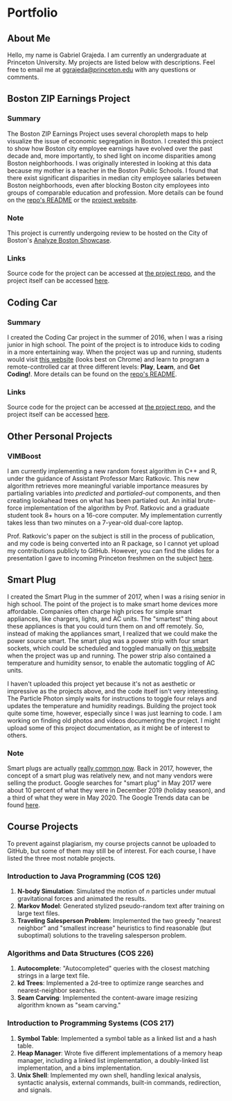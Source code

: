# Portfolio

## About Me

Hello, my name is Gabriel Grajeda. I am currently an undergraduate at Princeton University. My projects are listed below with descriptions. Feel free to email me at [ggrajeda@princeton.edu]() with any questions or comments.

## Boston ZIP Earnings Project

### Summary
The Boston ZIP Earnings Project uses several choropleth maps to help visualize the issue of economic segregation in Boston. I created this project to show how Boston city employee earnings have evolved over the past decade and, more importantly, to shed light on income disparities among Boston neighborhoods. I was originally interested in looking at this data because my mother is a teacher in the Boston Public Schools. I found that there exist significant disparities in median city employee salaries between Boston neighborhoods, even after blocking Boston city employees into groups of comparable education and profession. More details can be found on the [repo's README](https://github.com/ggrajeda/boston-zip-earnings) or the [project website](https://ggrajeda.github.io/boston-zip-earnings/).

### Note
This project is currently undergoing review to be hosted on the City of Boston's [Analyze Boston Showcase](https://data.boston.gov/showcase).

### Links
Source code for the project can be accessed at [the project repo](https://github.com/ggrajeda/boston-zip-earnings), and the project itself can be accessed [here](https://ggrajeda.github.io/boston-zip-earnings/).

## Coding Car

### Summary
I created the Coding Car project in the summer of 2016, when I was a rising junior in high school. The point of the project is to introduce kids to coding in a more entertaining way. When the project was up and running, students would visit [this website](https://ggrajeda.github.io/coding-car/) (looks best on Chrome) and learn to program a remote-controlled car at three different levels: **Play**, **Learn**, and **Get Coding!**. More details can be found on the [repo's README](https://github.com/ggrajeda/coding-car).

### Links
Source code for the project can be accessed at [the project repo](https://github.com/ggrajeda/coding-car), and the project itself can be accessed [here](https://ggrajeda.github.io/coding-car/).

## Other Personal Projects

### VIMBoost
I am currently implementing a new random forest algorithm in C++ and R, under the guidance of Assistant Professor Marc Ratkovic. This new algorithm retrieves more meaningful variable importance measures by partialing variables into _predicted_ and _partialed-out_ components, and then creating lookahead trees on what has been partialed out. An initial brute-force implementation of the algorithm by Prof. Ratkovic and a graduate student took 8+ hours on a 16-core computer. My implementation currently takes less than two minutes on a 7-year-old dual-core laptop.

Prof. Ratkovic's paper on the subject is still in the process of publication, and my code is being converted into an R package, so I cannot yet upload my contributions publicly to GitHub. However, you can find the slides for a presentation I gave to incoming Princeton freshmen on the subject [here](https://docs.google.com/presentation/d/1wB6g0gdCDQKx1hLhC0wLswiwwZG4CmK8dMTFZYFPgkY/edit?usp=sharing).

## Smart Plug
I created the Smart Plug in the summer of 2017, when I was a rising senior in high school. The point of the project is to make smart home devices more affordable. Companies often charge high prices for simple smart appliances, like chargers, lights, and AC units. The "smartest" thing about these appliances is that you could turn them on and off remotely. So, instead of making the appliances smart, I realized that we could make the power source smart. The smart plug was a power strip with four smart sockets, which could be scheduled and toggled manually on [this website](https://io.adafruit.com/gabrielgrajeda/dashboards/smartplug) when the project was up and running. The power strip also contained a temperature and humidity sensor, to enable the automatic toggling of AC units.

I haven't uploaded this project yet because it's not as aesthetic or impressive as the projects above, and the code itself isn't very interesting. The Particle Photon simply waits for instructions to toggle four relays and updates the temperature and humidity readings. Building the project took quite some time, however, especially since I was just learning to code. I am working on finding old photos and videos documenting the project. I might upload some of this project documentation, as it might be of interest to others.

### Note
Smart plugs are actually [really common now](https://www.wired.com/gallery/best-smart-plugs/). Back in 2017, however, the concept of a smart plug was relatively new, and not many vendors were selling the product. Google searches for "smart plug" in May 2017 were about 10 percent of what they were in December 2019 (holiday season), and a third of what they were in May 2020. The Google Trends data can be found [here](https://trends.google.com/trends/explore?date=all&geo=US&q=smart%20plug).

## Course Projects
To prevent against plagiarism, my course projects cannot be uploaded to GitHub, but some of them may still be of interest. For each course, I have listed the three most notable projects.

### Introduction to Java Programming (COS 126)
  1. **N-body Simulation**: Simulated the motion of _n_ particles under mutual gravitational forces and animated the results.
  2. **Markov Model**: Generated stylized pseudo-random text after training on large text files.
  3. **Traveling Salesperson Problem**: Implemented the two greedy "nearest neighbor" and "smallest increase" heuristics to find reasonable (but suboptimal) solutions to the traveling salesperson problem.

### Algorithms and Data Structures (COS 226)
  1. **Autocomplete**: "Autocompleted" queries with the closest matching strings in a large text file.
  2. **kd Trees**: Implemented a 2d-tree to optimize range searches and nearest-neighbor searches.
  3. **Seam Carving**: Implemented the content-aware image resizing algorithm known as "seam carving."
  

### Introduction to Programming Systems (COS 217)
  1. **Symbol Table**: Implemented a symbol table as a linked list and a hash table.
  2. **Heap Manager**: Wrote five different implementations of a memory heap manager, including a linked list implementation, a doubly-linked list implementation, and a bins implementation.
  3. **Unix Shell**: Implemented my own shell, handling lexical analysis, syntactic analysis, external commands, built-in commands, redirection, and signals.
